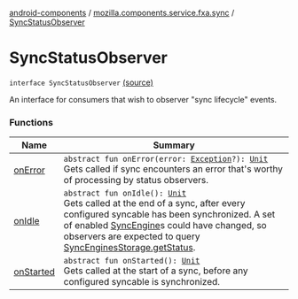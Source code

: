 [android-components](../../index.md) / [mozilla.components.service.fxa.sync](../index.md) / [SyncStatusObserver](./index.md)

# SyncStatusObserver

`interface SyncStatusObserver` [(source)](https://github.com/mozilla-mobile/android-components/blob/master/components/service/firefox-accounts/src/main/java/mozilla/components/service/fxa/sync/SyncManager.kt#L51)

An interface for consumers that wish to observer "sync lifecycle" events.

### Functions

| Name | Summary |
|---|---|
| [onError](on-error.md) | `abstract fun onError(error: `[`Exception`](https://developer.android.com/reference/java/lang/Exception.html)`?): `[`Unit`](https://kotlinlang.org/api/latest/jvm/stdlib/kotlin/-unit/index.html)<br>Gets called if sync encounters an error that's worthy of processing by status observers. |
| [onIdle](on-idle.md) | `abstract fun onIdle(): `[`Unit`](https://kotlinlang.org/api/latest/jvm/stdlib/kotlin/-unit/index.html)<br>Gets called at the end of a sync, after every configured syncable has been synchronized. A set of enabled [SyncEngine](../../mozilla.components.service.fxa/-sync-engine/index.md)s could have changed, so observers are expected to query [SyncEnginesStorage.getStatus](../../mozilla.components.service.fxa.manager/-sync-engines-storage/get-status.md). |
| [onStarted](on-started.md) | `abstract fun onStarted(): `[`Unit`](https://kotlinlang.org/api/latest/jvm/stdlib/kotlin/-unit/index.html)<br>Gets called at the start of a sync, before any configured syncable is synchronized. |
